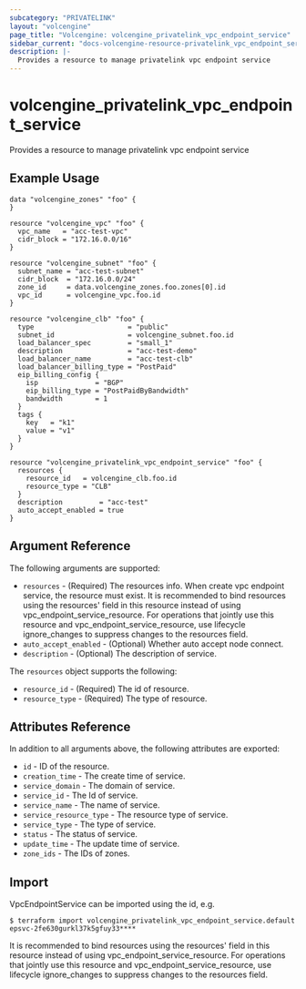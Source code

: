 ```yaml
---
subcategory: "PRIVATELINK"
layout: "volcengine"
page_title: "Volcengine: volcengine_privatelink_vpc_endpoint_service"
sidebar_current: "docs-volcengine-resource-privatelink_vpc_endpoint_service"
description: |-
  Provides a resource to manage privatelink vpc endpoint service
---
```

# volcengine_privatelink_vpc_endpoint_service
Provides a resource to manage privatelink vpc endpoint service
## Example Usage
```hcl
data "volcengine_zones" "foo" {
}

resource "volcengine_vpc" "foo" {
  vpc_name   = "acc-test-vpc"
  cidr_block = "172.16.0.0/16"
}

resource "volcengine_subnet" "foo" {
  subnet_name = "acc-test-subnet"
  cidr_block  = "172.16.0.0/24"
  zone_id     = data.volcengine_zones.foo.zones[0].id
  vpc_id      = volcengine_vpc.foo.id
}

resource "volcengine_clb" "foo" {
  type                       = "public"
  subnet_id                  = volcengine_subnet.foo.id
  load_balancer_spec         = "small_1"
  description                = "acc-test-demo"
  load_balancer_name         = "acc-test-clb"
  load_balancer_billing_type = "PostPaid"
  eip_billing_config {
    isp              = "BGP"
    eip_billing_type = "PostPaidByBandwidth"
    bandwidth        = 1
  }
  tags {
    key   = "k1"
    value = "v1"
  }
}

resource "volcengine_privatelink_vpc_endpoint_service" "foo" {
  resources {
    resource_id   = volcengine_clb.foo.id
    resource_type = "CLB"
  }
  description         = "acc-test"
  auto_accept_enabled = true
}
```
## Argument Reference
The following arguments are supported:
* `resources` - (Required) The resources info. When create vpc endpoint service, the resource must exist. It is recommended to bind resources using the resources' field in this resource instead of using vpc_endpoint_service_resource. For operations that jointly use this resource and vpc_endpoint_service_resource, use lifecycle ignore_changes to suppress changes to the resources field.
* `auto_accept_enabled` - (Optional) Whether auto accept node connect.
* `description` - (Optional) The description of service.

The `resources` object supports the following:

* `resource_id` - (Required) The id of resource.
* `resource_type` - (Required) The type of resource.

## Attributes Reference
In addition to all arguments above, the following attributes are exported:
* `id` - ID of the resource.
* `creation_time` - The create time of service.
* `service_domain` - The domain of service.
* `service_id` - The Id of service.
* `service_name` - The name of service.
* `service_resource_type` - The resource type of service.
* `service_type` - The type of service.
* `status` - The status of service.
* `update_time` - The update time of service.
* `zone_ids` - The IDs of zones.


## Import
VpcEndpointService can be imported using the id, e.g.
```
$ terraform import volcengine_privatelink_vpc_endpoint_service.default epsvc-2fe630gurkl37k5gfuy33****
```
It is recommended to bind resources using the resources' field in this resource instead of using vpc_endpoint_service_resource.
For operations that jointly use this resource and vpc_endpoint_service_resource, use lifecycle ignore_changes to suppress changes to the resources field.

